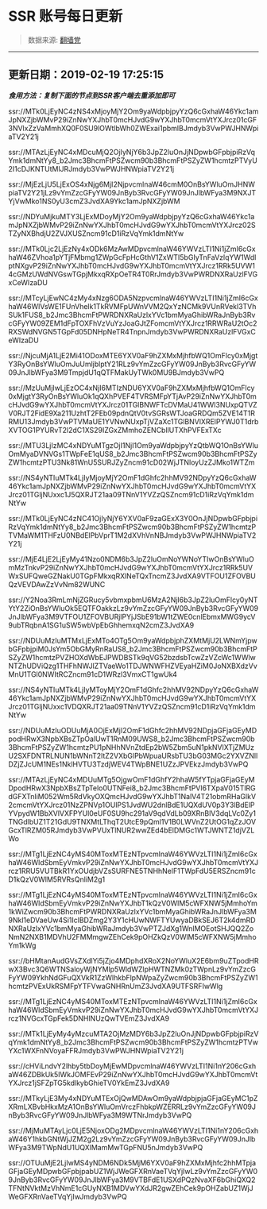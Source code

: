 # SSR 账号每日更新 
> 数据来源: [翻墙党](https://fanqiangdang.com/) 
----------------------------------------------
## 更新日期：2019-02-19 17:25:15 
***食用方法：复制下面的节点到SSR客户端去重添加即可***

 ssr://MTk0LjEyNC4zNS4xMjoyMjY2Om9yaWdpbjpyYzQ6cGxhaW46Ykc1amJpNXZjbWMvP29iZnNwYXJhbT0mcHJvdG9wYXJhbT0mcmVtYXJrcz01cGF3NVlxZzVaMmhXQ0F0SU9lOWtlbWh0ZWExai1pbmlBJmdyb3VwPWJHNWpiaTV2Y21j

ssr://MTAzLjEyNC4xMDcuMjQ2OjIyNjY6b3JpZ2luOnJjNDpwbGFpbjpiRzVqYmk1dmNtYy8_b2Jmc3BhcmFtPSZwcm90b3BhcmFtPSZyZW1hcmtzPTVyU2I1cDJKNTUtMlJRJmdyb3VwPWJHNWpiaTV2Y21j

ssr://MjEzLjU5LjExOS4xNjg6MjI2NjpvcmlnaW46cmM0OnBsYWluOmJHNWpiaTV2Y21jLz9vYmZzcGFyYW09JnByb3RvcGFyYW09JnJlbWFya3M9NXJTYjVwMko1NS0yU3cmZ3JvdXA9Ykc1amJpNXZjbWM

ssr://NDYuMjkuMTY3LjExMDoyMjY2Om9yaWdpbjpyYzQ6cGxhaW46Ykc1amJpNXZjbWMvP29iZnNwYXJhbT0mcHJvdG9wYXJhbT0mcmVtYXJrcz02STZyNXBhdjU2ZVJXUSZncm91cD1iRzVqYmk1dmNtYw

ssr://MTk0Ljc2LjEzNy4xODk6MzAwMDpvcmlnaW46YWVzLTI1Ni1jZmI6cGxhaW46ZVhoa1pYTjFMbmg1ZWpGcFpHcGthV1ZxWTI5bGIyTnFaVzlqYW1WdlptNXgvP29iZnNwYXJhbT0mcHJvdG9wYXJhbT0mcmVtYXJrcz1RRk5UVW14cGMzUWdNVGswTGpjMkxqRXpOeTR4T0RrJmdyb3VwPWRDNXRaUzlFVGxCeWIzaDU

ssr://MTcyLjEwNC4zMy4xNzg6ODA5NzpvcmlnaW46YWVzLTI1Ni1jZmI6cGxhaW46WlVsWE1FUnVhelk1TkRVMFpUWnVVM2QxYzNCMk9VUnRVekl3TVhSUk1FUS8_b2Jmc3BhcmFtPWRDNXRaUzlxYVc1bmMyaGhibWRaJnByb3RvcGFyYW09ZEM1dFpTOXFhVzVuYzJoaGJtZFomcmVtYXJrcz1RRWRaU2tOc2RXSWdNVGN5TGpFd05DNHpNeTR4TnpnJmdyb3VwPWRDNXRaUzlFVGxCeWIzaDU

ssr://NjcuMjA1LjE2Mi41ODoxMTE6YXV0aF9hZXMxMjhfbWQ1OmFlcy0xMjgtY3RyOnBsYWluOmJuUmljblptY21RLz9vYmZzcGFyYW09JnByb3RvcGFyYW09JnJlbWFya3M9TmpjdU1qQTFMakUyTWk0MU9BJmdyb3VwPQ

ssr://MzUuMjIwLjEzOC4xNjI6MTIzNDU6YXV0aF9hZXMxMjhfbWQ1OmFlcy0xMjgtY3RyOnBsYWluOk1qQXhPVEF4TVRSMFpYTjAvP29iZnNwYXJhbT0mcHJvdG9wYXJhbT0mcmVtYXJrcz01TGlBNWFTcDVMaU41WWl3NUxpQTVZV0RJT2FidE9Xa211UzhtT2FEb09pdnQtV0tvSGRsWTJoaGRDQm5ZVE14T1RRMU13Jmdyb3VwPTVMaUE1YVNwNUxpTjVZaXc1TGlBNVlXRElPYWJ0T1drbXVTOG1PYURvT2l2dC1XS29IZGxZMmhoZENCbllUTXhPVFExTXc

ssr://MTU3LjIzMC4xNDYuMTgzOjI1NjI1Om9yaWdpbjpyYzQtbWQ1OnBsYWluOmMyaDVNVGs1TWpFeE1qUS8_b2Jmc3BhcmFtPSZwcm90b3BhcmFtPSZyZW1hcmtzPTU3Nk81WnU5SURJZyZncm91cD02WjJTNloyUzZJMko1WTZm

ssr://NS4yNTIuMTk4LjIyMjoyMjY2OmF1dGhfc2hhMV92NDpyYzQ6cGxhaW46Ykc1amJpNXZjbWMvP29iZnNwYXJhbT0mcHJvdG9wYXJhbT0mcmVtYXJrcz01TGljNUxxc1J5QXRJT21aa09TNnV1YVZzQSZncm91cD1iRzVqYmk1dmNtYw

ssr://MTk0LjEyNC4zNC41OjIyNjY6YXV0aF9zaGExX3Y0OnJjNDpwbGFpbjpiRzVqYmk1dmNtYy8_b2Jmc3BhcmFtPSZwcm90b3BhcmFtPSZyZW1hcmtzPTVMaWM1THFzU0NBdElPbVprT1M2dXVhVnNBJmdyb3VwPWJHNWpiaTV2Y21j

ssr://MjE4LjE2LjEyMy41Nzo0NDM6b3JpZ2luOmNoYWNoYTIwOnBsYWluOmMzTnkvP29iZnNwYXJhbT0mcHJvdG9wYXJhbT0mcmVtYXJrcz1RRk5UVWxSUFQweGZNakU0TGpFMkxqRXlNeTQxTncmZ3JvdXA9VTFOU1ZFOVBUQzVEVDAwZzVvNm82WUNC

ssr://Y2Noa3RmLmNjZGRucy5vbmxpbmU6MzA2NjI6b3JpZ2luOmFlcy0yNTYtY2ZiOnBsYWluOk5EQTFOakkzLz9vYmZzcGFyYW09JnByb3RvcGFyYW09JnJlbWFya3M9VTFOU1ZFOVBURjlPYjJSbE91bW1tZWE0cnlEbmxMWG9ycV9ubTRqbnA1SG1uSW5wbVpEbGhhemxqN2cmZ3JvdXA9

ssr://NDUuMzIuMTMxLjExMTo4OTg5Om9yaWdpbjphZXMtMjU2LWNmYjpwbGFpbjpiM0JsYm5ObGMyRnRaUS8_b2Jmc3BhcmFtPSZwcm90b3BhcmFtPSZyZW1hcmtzPVZHOXdWbEJPWDBSTk9qVG52bzdsbTcwZzVZcWc1WWlwNTZhUDViQzg1THFhNWJlZTVaeWo1TDJWNWFHZVEyaHZiM0JoNXBXdzVvMnU1TGl0NWItRCZncm91cD1WRzl3VmxCT1gwUk4

ssr://NS4yNTIuMTk4LjIyMToyMjY2OmF1dGhfc2hhMV92NDpyYzQ6cGxhaW46Ykc1amJpNXZjbWMvP29iZnNwYXJhbT0mcHJvdG9wYXJhbT0mcmVtYXJrcz01TGljNUxxc1VDQXRJT21aa09TNnV1YVZzQSZncm91cD1iRzVqYmk1dmNtYw

ssr://NDUuMzIuODUuMjA0OjExMjI2OmF1dGhfc2hhMV92NDpjaGFjaGEyMDpodHRwX3NpbXBsZTpOalUwT1RnM09UWS8_b2Jmc3BhcmFtPSZwcm90b3BhcmFtPSZyZW1hcmtzPU1pNHhNVnZtdEp2bW5Zbm5uN1pkNVlXTjZMUzU2SXFDNTRLNUN1bWNnT2ltZ2VXbGlPbWpuaURsbTU3bG03MGc2YXVZNllDZjZJcUM1NEs1NklHVTU3TzdjWEV4TWpBNE1UZzJPVEkzJmdyb3VwPQ

ssr://MTAzLjEyNC4xMDUuMTg5OjgwOmF1dGhfY2hhaW5fYTpjaGFjaGEyMDpodHRwX3NpbXBsZTpTelo0UTNFei8_b2Jmc3BhcmFtPVl6TXpaV015TlRGdGFXTnliM052Wm5RdVkyOXQmcHJvdG9wYXJhbT1NalV4T21obmRHaGlkV2cmcmVtYXJrcz01NzZPNVp1OUlPS1JvdWU2dnlBdE1UQXdUV0p3Y3lBdElPYVpydW1BbXVlVXFPYUl0eUF0SU9hc291aV9qdVdLb09XRnBlV3dqLVc0Zy1TNGdlbUZ1T21GdU9TNXMtLThqT2UtcE9pQml1V1B0LWVnZ2UtOG1qZzJOVGcxTlRZM05RJmdyb3VwPVUxTlNUR2wwZEd4bElDMGc1WTJWNTZ1djVZLWo

ssr://MTg1LjEzNC4yMS40MToxMTEzNTpvcmlnaW46YWVzLTI1Ni1jZmI6cGxhaW46WldSbmEyVmkvP29iZnNwYXJhbT0mcHJvdG9wYXJhbT0mcmVtYXJrcz1RRU5VUTBkR1YxOUdjbVZsSURFNE5TNHhNelF1TWpFdU5ERSZncm91cD1kQzV0WlM5RVRsQnliM2g1

ssr://MTg1LjEzNC4yMS40MToxMTEzNTpvcmlnaW46YWVzLTI1Ni1jZmI6cGxhaW46WldSbmEyVmkvP29iZnNwYXJhbT1kQzV0WlM5cWFXNW5jMmhoYm1kWiZwcm90b3BhcmFtPWRDNXRaUzlxYVc1bmMyaGhibWRaJnJlbWFya3M9Nkl1eDVaeUw4Si1IclBDZmg2Y3Y1cHUwNWFTYUwyaDBkSEJ6T2k4dmRDNXRaUzlxYVc1bmMyaGhibWRaJmdyb3VwPTZJdXg1WnlMOEotSHJQQ2ZoNmN2NXB1MDVhU2FMMmgwZEhCek9pOHZkQzV0WlM5cWFXNW5jMmhoYm1kWg

ssr://bHMtanAudGVsZXdlYi5jZjo4MDphdXRoX2NoYWluX2E6bm9uZTpodHRwX3Bvc3Q6WTNSaloyWjNYMlp5WldWZlpHWTNZMk0zTWpnLz9vYmZzcGFyYW09YkhNdGFuQXVkR1ZzWlhkbFlpNWpaZyZwcm90b3BhcmFtPSZyZW1hcmtzPVExUkRSMFpYTFVwaGNHRnUmZ3JvdXA9UTFSRFIwWlg

ssr://MTg1LjEzNC4yMS40MToxMTEzNTpvcmlnaW46YWVzLTI1Ni1jZmI6cGxhaW46WldSbmEyVmkvP29iZnNwYXJhbT0mcHJvdG9wYXJhbT0mcmVtYXJrcz1NVGcxTGpFek5DNHlNUzQwTVEmZ3JvdXA9

ssr://MTk1LjEyMy4yMzcuMTA2OjMzMDY6b3JpZ2luOnJjNDpwbGFpbjpiRzVqYmk1dmNtYy8_b2Jmc3BhcmFtPSZwcm90b3BhcmFtPSZyZW1hcmtzPTVwYXc1WXFnNVoyaFFRJmdyb3VwPWJHNWpiaTV2Y21j

ssr://cHViLndvY2lhby5tbDoyMjEwMDpvcmlnaW46YWVzLTI1Ni1nY206cGxhaW46ZDBkUk5IWkJOMFEvP29iZnNwYXJhbT0mcHJvdG9wYXJhbT0mcmVtYXJrcz1jSFZpTG5kdlkybGhieTV0YkEmZ3JvdXA9

ssr://MTkyLjE3My4xNDYuMTExOjQwMDAwOm9yaWdpbjpjaGFjaGEyMC1pZXRmLXBvbHkxMzA1OnBsYWluOmVrczFhbkpWZERRLz9vYmZzcGFyYW09JnByb3RvcGFyYW09JnJlbWFya3M9WTNrJmdyb3VwPQ

ssr://MjMuMTAyLjc0LjE5NjoxODg2MDpvcmlnaW46YWVzLTI1Ni1nY206cGxhaW46Y1hkbGNtWjJZM2g2Lz9vYmZzcGFyYW09JnByb3RvcGFyYW09JnJlbWFya3M9TWpNdU1UQXlMamMwTGpFNU5nJmdyb3VwPQ

ssr://OTUuMjE2LjIwMS4yNDM6NDk5MjM6YXV0aF9hZXMxMjhfc2hhMTpjaGFjaGEyMDpwbGFpbjpabUZ1WjJWeGFXRnVaeTVqYjIwLz9vYmZzcGFyYW09JnByb3RvcGFyYW09JnJlbWFya3M9VTBFdE1USXdPQzNvaXF6bGhiQXQ2TFNtNVktMzVhNmE1cGUyNXB1MDVwYXdJR2gwZEhCek9pOHZabUZ1WjJWeGFXRnVaeTVqYjIwJmdyb3VwPQ
